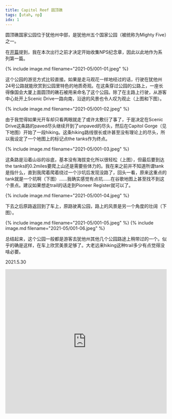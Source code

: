 ```yaml
---
title: Capitol Reef 圆顶礁
tags: [utah, np]
idx: 1
---
```


圆顶礁国家公园位于犹他州中部，是犹他州五个国家公园（被统称为Mighty Five）之一。

在[开篇](../index.md)提到，我在本次出行之前才决定开始收集NPS纪念章，因此以此地作为系列第一篇。

{% include image.md filename="2021-05/001-01.jpeg" %}

这个公园的游览方式比较直接。如果是走马观花一样地经过的话，行驶在犹他州24号公路就能欣赏到公园里特色的地质奇观。在这条穿过公园的公路上，一座长得像国会大厦上面圆顶的礁石被用来命名了这个公园。除了在主路上行驶，从游客中心处开上Scenic Drive一路向南，沿途的风景也令人叹为观止（上图和下图）。

{% include image.md filename="2021-05/001-02.jpeg" %}

由于我觉得如果光开车却只看两眼就走了或许太敷衍了事了，于是决定在Scenic Drive这条路的paved尽头继续开到了unpaved的尽头，然后在Capitol Gorge（见下地图）开始了一段hiking。这条hiking路线很长或许甚至没有理论上的尽头，所以我设定了一个地图上的标记点the tanks作为终点。

{% include image.md filename="2021-05/001-03.jpeg" %}

这条路是沿着山谷的谷底，基本没有海拔变化所以很轻松（上图），但最后要到达the tanks的0.2miles要爬上山还是需要些体力的。我在来之前并不知道所谓tank是指什么，直到我爬着爬着绕过一个沙坑后发现没路了，回头一看，原来这重点的tank就是一个坑啊（下图）……我确实感觉有点坑……在谷歌地图上甚至找不到这个景点。建议如果想走trail的话走到Pioneer Register就可以了。

{% include image.md filename="2021-05/001-04.jpeg" %}

下去之后原路返回到了车上，原路驶离公园，路上的风景是另一个角度的壮阔（下图）。

{% include image.md filename="2021-05/001-05.jpeg" %}
{% include image.md filename="2021-05/001-06.jpeg" %}

总结起来，这个公园一般都是游客去犹他州其他几个公园路途上稍带过的一个。似乎的确是这样，在车上欣赏美景足够了。大老远来hiking这种trail多少有点觉得没啥必要。

2021.5.30

<iframe src="https://www.google.com/maps/embed?pb=!1m14!1m8!1m3!1d401268.1780684047!2d-111.1802523!3d38.2120409!3m2!1i1024!2i768!4f13.1!3m3!1m2!1s0x0%3A0x117b5419cbc5ec58!2sCapitol%20Gorge%20Trailhead!5e0!3m2!1sen!2sus!4v1652162891508!5m2!1sen!2sus" width="100%" height="450" style="border:0;" allowfullscreen="" loading="lazy" referrerpolicy="no-referrer-when-downgrade"></iframe>

